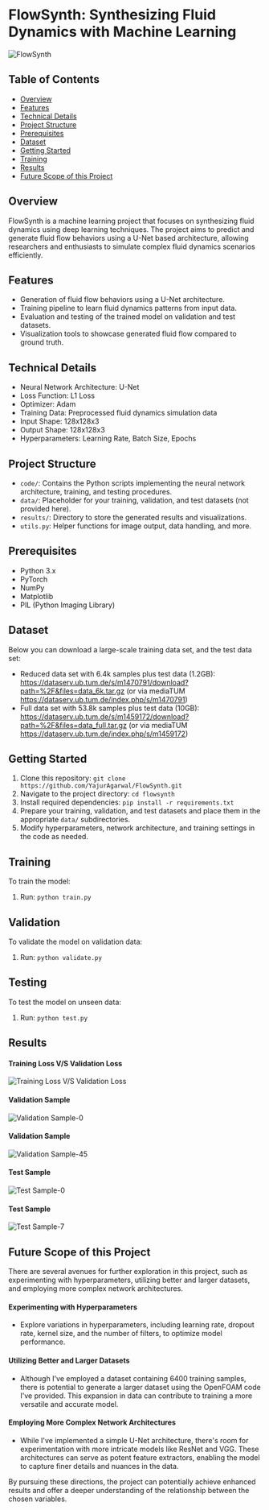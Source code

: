 # FlowSynth: Synthesizing Fluid Dynamics with Machine Learning

![FlowSynth](images/logo.gif)

## Table of Contents

- [Overview](#overview)
- [Features](#features)
- [Technical Details](#technical-details)
- [Project Structure](#project-structure)
- [Prerequisites](#prerequisites)
- [Dataset](#dataset)
- [Getting Started](#getting-started)
- [Training](#training)
- [Results](#results)
- [Future Scope of this Project](#Future-Scope-of-this-Project)

## Overview

FlowSynth is a machine learning project that focuses on synthesizing fluid dynamics using deep learning techniques. The project aims to predict and generate fluid flow behaviors using a U-Net based architecture, allowing researchers and enthusiasts to simulate complex fluid dynamics scenarios efficiently.

## Features

- Generation of fluid flow behaviors using a U-Net architecture.
- Training pipeline to learn fluid dynamics patterns from input data.
- Evaluation and testing of the trained model on validation and test datasets.
- Visualization tools to showcase generated fluid flow compared to ground truth.

## Technical Details

- Neural Network Architecture: U-Net
- Loss Function: L1 Loss
- Optimizer: Adam
- Training Data: Preprocessed fluid dynamics simulation data
- Input Shape: 128x128x3
- Output Shape: 128x128x3
- Hyperparameters: Learning Rate, Batch Size, Epochs

## Project Structure

- `code/`: Contains the Python scripts implementing the neural network architecture, training, and testing procedures.
- `data/`: Placeholder for your training, validation, and test datasets (not provided here).
- `results/`: Directory to store the generated results and visualizations.
- `utils.py`: Helper functions for image output, data handling, and more.

## Prerequisites

- Python 3.x
- PyTorch
- NumPy
- Matplotlib
- PIL (Python Imaging Library)

## Dataset

Below you can download a large-scale training data set, and the test data set:

* Reduced data set with 6.4k samples plus test data (1.2GB): <https://dataserv.ub.tum.de/s/m1470791/download?path=%2F&files=data_6k.tar.gz>
  (or via mediaTUM <https://dataserv.ub.tum.de/index.php/s/m1470791>)
* Full data set with 53.8k samples plus test data (10GB): <https://dataserv.ub.tum.de/s/m1459172/download?path=%2F&files=data_full.tar.gz>
  (or via mediaTUM <https://dataserv.ub.tum.de/index.php/s/m1459172>)

## Getting Started

1. Clone this repository: `git clone https://github.com/YajurAgarwal/FlowSynth.git`
2. Navigate to the project directory: `cd flowsynth`
3. Install required dependencies: `pip install -r requirements.txt`
4. Prepare your training, validation, and test datasets and place them in the appropriate `data/` subdirectories.
5. Modify hyperparameters, network architecture, and training settings in the code as needed.

## Training

To train the model:

1. Run: `python train.py`

## Validation

To validate the model on validation data:

1. Run: `python validate.py`

## Testing

To test the model on unseen data:

1. Run: `python test.py`

## Results

#### Training Loss V/S Validation Loss
![Training Loss V/S Validation Loss](images/output.png)
#### Validation Sample
![Validation Sample-0](images/validation.png)
#### Validation Sample
![Validation Sample-45](images/validation_1.png)
#### Test Sample
![Test Sample-0](images/test.png)
#### Test Sample
![Test Sample-7](images/test_9.png)

## Future Scope of this Project 

There are several avenues for further exploration in this project, such as experimenting with hyperparameters, utilizing better and larger datasets, and employing more complex network architectures.

#### Experimenting with Hyperparameters
- Explore variations in hyperparameters, including learning rate, dropout rate, kernel size, and the number of filters, to optimize model performance.

#### Utilizing Better and Larger Datasets
- Although I've employed a dataset containing 6400 training samples, there is potential to generate a larger dataset using the OpenFOAM code I've provided. This expansion in data can contribute to training a more versatile and accurate model.

#### Employing More Complex Network Architectures
- While I've implemented a simple U-Net architecture, there's room for experimentation with more intricate models like ResNet and VGG. These architectures can serve as potent feature extractors, enabling the model to capture finer details and nuances in the data.


By pursuing these directions, the project can potentially achieve enhanced results and offer a deeper understanding of the relationship between the chosen variables.
